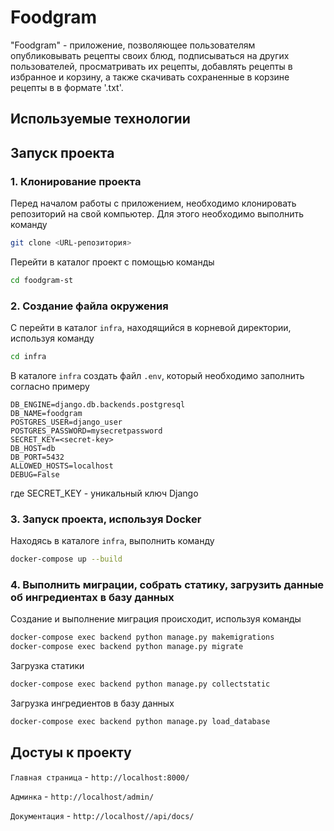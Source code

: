 # Foodgram

"Foodgram" - приложение, позволяющее пользователям опубликовывать рецепты своих блюд, подписываться на других пользователей, просматривать их рецепты, добавлять рецепты в избранное и корзину, а также скачивать сохраненные в корзине рецепты в в формате '.txt'.

## Используемые технологии


## Запуск проекта
### 1. Клонирование проекта
Перед началом работы с приложением, необходимо клонировать репозиторий на свой компьютер. Для этого необходимо выполнить команду
```bash
git clone <URL-репозитория>
```

Перейти в каталог проект с помощью команды
```bash
cd foodgram-st
```
### 2. Создание файла окружения
С перейти в каталог `infra`, находящийся в корневой директории, используя команду
```bash
cd infra
```

В каталоге `infra` создать файл `.env`, который необходимо заполнить согласно примеру
```
DB_ENGINE=django.db.backends.postgresql
DB_NAME=foodgram
POSTGRES_USER=django_user
POSTGRES_PASSWORD=mysecretpassword
SECRET_KEY=<secret-key>
DB_HOST=db
DB_PORT=5432
ALLOWED_HOSTS=localhost
DEBUG=False
```
где SECRET_KEY - уникальный ключ Django

### 3. Запуск проекта, используя Docker
Находясь в каталоге `infra`, выполнить команду
```bash
docker-compose up --build
```

### 4. Выполнить миграции, собрать статику, загрузить данные об ингредиентах в базу данных
Создание и выполнение миграция происходит, используя команды
```bash
docker-compose exec backend python manage.py makemigrations
docker-compose exec backend python manage.py migrate
```

Загрузка статики
```bash
docker-compose exec backend python manage.py collectstatic
```

Загрузка ингредиентов в базу данных
```bash
docker-compose exec backend python manage.py load_database
```

## Достуы к проекту
`Главная страница` - `http://localhost:8000/`

`Админка` - `http://localhost/admin/`

`Документация` - `http://localhost//api/docs/`